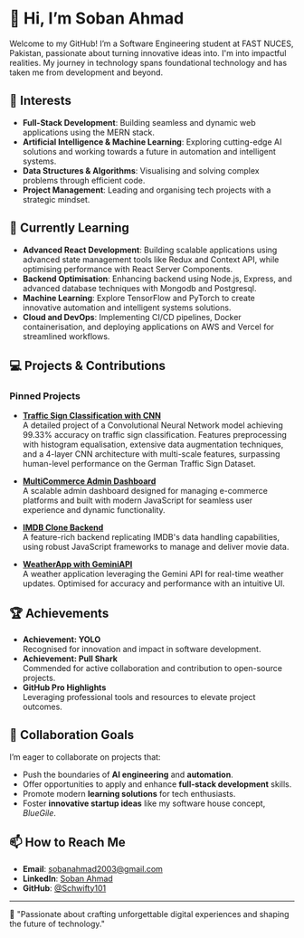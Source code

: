 # 👋 Hi, I’m Soban Ahmad

Welcome to my GitHub! I’m a Software Engineering student at FAST NUCES, Pakistan, passionate about turning innovative ideas into. I'm into impactful realities. My journey in technology spans foundational technology and has taken me from development and beyond.

## 👀 Interests

- **Full-Stack Development**: Building seamless and dynamic web applications using the MERN stack. 
- **Artificial Intelligence & Machine Learning**: Exploring cutting-edge AI solutions and working towards a future in automation and intelligent systems.
- **Data Structures & Algorithms**: Visualising and solving complex problems through efficient code.
- **Project Management**: Leading and organising tech projects with a strategic mindset.

## 🌱 Currently Learning

- **Advanced React Development**: Building scalable applications using advanced state management tools like Redux and Context API, while optimising performance with React Server Components.  
- **Backend Optimisation**: Enhancing backend using Node.js, Express, and advanced database techniques with Mongodb and Postgresql.  
- **Machine Learning**: Explore TensorFlow and PyTorch to create innovative automation and intelligent systems solutions.  
- **Cloud and DevOps**: Implementing CI/CD pipelines, Docker containerisation, and deploying applications on AWS and Vercel for streamlined workflows.  


## 💻 Projects & Contributions

### **Pinned Projects**
- **[Traffic Sign Classification with CNN](https://github.com/Schwifty101/TrafficSignClassificationCNN)**  
  A detailed project of a Convolutional Neural Network model achieving 99.33% accuracy on traffic sign classification. Features preprocessing with histogram equalisation, extensive data augmentation techniques, and a 4-layer CNN architecture with multi-scale features, surpassing human-level performance on the German Traffic Sign Dataset.

- **[MultiCommerce Admin Dashboard](https://github.com/Schwifty101/MultiCommerce-Admin-Dashboard)**  
  A scalable admin dashboard designed for managing e-commerce platforms and built with modern JavaScript for seamless user experience and dynamic functionality.

- **[IMDB Clone Backend](https://github.com/Schwifty101/IMDB-clone-Backend)**  
  A feature-rich backend replicating IMDB's data handling capabilities, using robust JavaScript frameworks to manage and deliver movie data.

- **[WeatherApp with GeminiAPI](https://github.com/Schwifty101/WeatherApp-GeminiAPI)**  
  A weather application leveraging the Gemini API for real-time weather updates. Optimised for accuracy and performance with an intuitive UI.

## 🏆 Achievements

- **Achievement: YOLO**  
  Recognised for innovation and impact in software development.  
- **Achievement: Pull Shark**  
  Commended for active collaboration and contribution to open-source projects.  
- **GitHub Pro Highlights**  
  Leveraging professional tools and resources to elevate project outcomes.

## 💞️ Collaboration Goals

I’m eager to collaborate on projects that:

- Push the boundaries of **AI engineering** and **automation**.
- Offer opportunities to apply and enhance **full-stack development** skills.
- Promote modern **learning solutions** for tech enthusiasts.
- Foster **innovative startup ideas** like my software house concept, *BlueGile*.

## 📫 How to Reach Me

- **Email**: [sobanahmad2003@gmail.com](mailto:sobanahmad2003@gmail.com)
- **LinkedIn**: [Soban Ahmad](https://www.linkedin.com/in/soban-ahmad-malik)
- **GitHub**: [@Schwifty101](https://github.com/Schwifty101)

---

🌟 "Passionate about crafting unforgettable digital experiences and shaping the future of technology."
